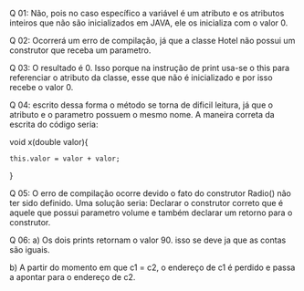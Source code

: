 Q 01:
Não, pois no caso específico a variável é um atributo e os atributos inteiros que não são inicializados em JAVA, ele os inicializa com o valor 0.

Q 02:
Ocorrerá um erro de compilação, já que a classe Hotel não possui um construtor que receba um parametro.

Q 03:
O resultado é 0. Isso porque na instrução de print usa-se o this para referenciar o atributo da classe, esse que não é inicializado e por isso recebe o valor 0.

Q 04:
escrito dessa forma o método se torna de dificil leitura, já que o atributo e o parametro possuem o mesmo nome.
A maneira correta da escrita do código seria:

void x(double valor){


    this.valor = valor + valor;
    
}

Q 05:
O erro de compilação ocorre devido o fato do construtor Radio() não ter sido definido.
Uma solução seria:
Declarar o construtor correto que é aquele que possui parametro volume e também declarar um retorno para o construtor.

Q 06:
a) Os dois prints retornam o valor 90. isso se deve ja que as contas são iguais.

b) A partir do momento em que c1 = c2, o endereço de c1 é perdido e passa a apontar para o endereço de c2.
